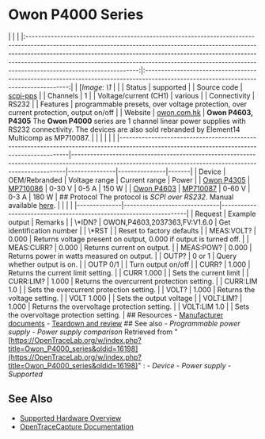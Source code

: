# Owon P4000 Series
| | | |:-----------------------------------------------------------------------------------------------------------------------------------------------------------------------------------------------------------------------------------------------------------------------------------------------------------------------------------------------------------:|:------------------------------------------------------------------------------------------------------------------------------------:| | [*Image: \1* | | | Status | supported | | Source code | [scpi-pps](http://github.com/OpenTraceLab/?p=OpenTraceCapture.git;a=tree;f=src/hardware/scpi-pps) | | Channels | 1 | | Voltage/current (CH1) | various | | Connectivity | RS232 | | Features | programmable presets, over voltage protection, over current protection, output on/off | | Website | [owon.com.hk](https://www.owon.com.hk/) | **Owon P4603, P4305** The **Owon P4000** series are 1 channel linear power supplies with RS232 connectivity. The devices are also sold rebranded by Element14 Multicomp as MP710087. | | | | | | |--------------------------------------------------------------------------------------------------------------------------------------------|----------------------------------------------------------------------------------------------------------------------------------------------------------|---------------|---------------|-------| | Device | OEM/Rebranded | Voltage range | Current range | Power | | [Owon P4305](https://www.owon.com.hk/products_owon_p4000_series_1ch_liner_dc_power_supply) | [MP710086](https://au.element14.com/multicomp-pro/mp710086/dc-power-supply-1ch-30v-5a-150w/dp/322741901) | 0-30 V | 0-5 A | 150 W | | [Owon P4603](https://www.owon.com.hk/products_owon_p4000_series_1ch_liner_dc_power_supply) | [MP710087](https://au.element14.com/multicomp-pro/mp710087/dc-power-supply-1ch-60v-3a-180w/dp/322742101) | 0-60 V | 0-3 A | 180 W | ## Protocol The protocol is *SCPI over RS232*. Manual available [here](http://files.owon.com.cn/software/Application/SP&P_Series_Single_Channel_DC_Power_Supply_Programming_Manual.pdf). | | | | |--------------|------------------------------|-------------------------------------------------------------------| | Request | Example output | Remarks | | \\*IDN? | OWON,P4603,2037363,FV:V1.6.0 | Get identification number | | \\*RST | | Reset to factory defaults | | MEAS:VOLT? | 0.000 | Returns voltage present on output, 0.000 if output is turned off. | | MEAS:CURR? | 0.000 | Returns current on output. | | MEAS:POW? | 0.000 | Returns power in watts measured on output. | | OUTP? | 0 or 1 | Query whether output is on. | | OUTP 0/1 | | Turn output on/off | | CURR? | 1.000 | Returns the current limit setting. | | CURR 1.000 | | Sets the current limit | | CURR:LIM? | 1.000 | Returns the overcurrent protection setting. | | CURR:LIM 1.0 | | Sets the overcurrent protection setting. | | VOLT? | 1.000 | Returns the voltage setting. | | VOLT 1.000 | | Sets the output voltage | | VOLT:LIM? | 1.000 | Returns the overvoltage protection setting. | | VOLT:LIM 1.0 | | Sets the overvoltage protection setting. | ## Resources \- [Manufacturer documents](https://www.owon.com.hk/products_owon_p4000_series_1ch_liner_dc_power_supply) \- [Teardown and review](https://www.eevblog.com/forum/testgear/inside-the-owon-p4603p4305-linear-psu/) ## See also \- *Programmable power supply* \- *Power supply comparison*
Retrieved from "[https://OpenTraceLab.org/w/index.php?title=Owon_P4000_series&oldid=16198](https://OpenTraceLab.org/w/index.php?title=Owon_P4000_series&oldid=16198)"
: \- *Device* \- *Power supply* \- *Supported*
## See Also
- [Supported Hardware Overview](../supported-hardware.md)
- [OpenTraceCapture Documentation](../../opentracecapture/overview.md)
